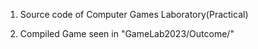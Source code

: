 1. Source code of Computer Games Laboratory(Practical)

2. Compiled Game seen in "GameLab2023/Outcome/"
